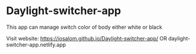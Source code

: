 # Daylight-switcher-app

This app can manage switch color of body either white or black

Visit website: https://iosalom.github.io/Daylight-switcher-app/ OR daylight-switcher-app.netlify.app
